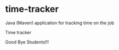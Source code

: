# time-tracker
Java (Maven) application for tracking time on the job

Time tracker

Good Bye Students!!!
